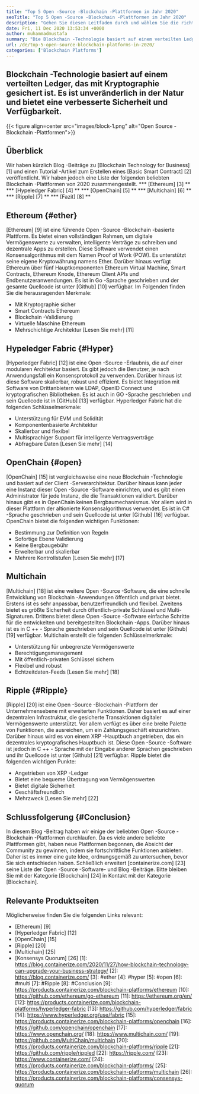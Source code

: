 ```yaml
---
title: "Top 5 Open -Source -Blockchain -Plattformen im Jahr 2020" 
seoTitle: "Top 5 Open -Source -Blockchain -Plattformen im Jahr 2020" 
description: "Gehen Sie diesen Leitfaden durch und wählen Sie die richtige Blockchain -Plattform für Unternehmen. In diesem Artikel haben wir ein kurzes Intro von Top Open -Source -Blockchain -Plattformen gegeben" 
date: Fri, 11 Dec 2020 13:53:34 +0000
author: muhammadmustafa
summary: "Die Blockchain -Technologie basiert auf einem verteilten Ledger, das mit Kryptographie gesichert ist. Es ist unveränderlich in der Natur und bietet eine verbesserte Sicherheit und Verfügbarkeit." 
url: /de/top-5-open-source-blockchain-platforms-in-2020/
categories: ['Blockchain Platforms']
---
```


## Blockchain -Technologie basiert auf einem verteilten Ledger, das mit Kryptographie gesichert ist. Es ist unveränderlich in der Natur und bietet eine verbesserte Sicherheit und Verfügbarkeit.

{{< figure align=center src="images/block-1.png" alt="Open Source -Blockchain -Plattformen">}}


## Überblick
Wir haben kürzlich Blog -Beiträge zu [Blockchain Technology for Business] [1] und einen Tutorial -Artikel zum Erstellen eines [Basic Smart Contract] [2] veröffentlicht. Wir haben jedoch eine Liste der folgenden beliebten Blockchain -Plattformen von 2020 zusammengestellt.
  *** [Ethereum] [3] **
  *** [Hypeledger Fabric] [4] **
  *** [OpenChain] [5] **
  *** [Multichain] [6] **
  *** [Ripple] [7] **
  *** [Fazit] [8] **

## Ethereum {#ether}
[Ethereum] [9] ist eine führende Open -Source -Blockchain -basierte Plattform. Es bietet einen vollständigen Rahmen, um digitale Vermögenswerte zu verwalten, intelligente Verträge zu schreiben und dezentrale Apps zu erstellen. Diese Software verwendet einen Konsensalgorithmus mit dem Namen Proof of Work (POW). Es unterstützt seine eigene Kryptowährung namens Ether. Darüber hinaus verfügt Ethereum über fünf Hauptkomponenten Ethereum Virtual Machine, Smart Contracts, Ethereum Knode, Ethereum Client APIs und Endbenutzeranwendungen. Es ist in Go -Sprache geschrieben und der gesamte Quellcode ist unter [Github] [10] verfügbar.
Im Folgenden finden Sie die herausragenden Merkmale:
  * Mit Kryptographie sicher
  * Smart Contracts Ethereum
  * Blockchain -Validierung
  * Virtuelle Maschine Ethereum
  * Mehrschichtige Architektur
[Lesen Sie mehr] [11]

## Hypeledger Fabric {#Hyper}
[Hyperledger Fabric] [12] ist eine Open -Source -Erlaubnis, die auf einer modularen Architektur basiert. Es gibt jedoch die Benutzer, je nach Anwendungsfall ein Konsensprotokoll zu verwenden. Darüber hinaus ist diese Software skalierbar, robust und effizient. Es bietet Integration mit Software von Drittanbietern wie LDAP, OpenID Connect und kryptografischen Bibliotheken. Es ist auch in GO -Sprache geschrieben und sein Quellcode ist in [GitHub] [13] verfügbar.
Hyperledger Fabric hat die folgenden Schlüsselmerkmale:
  * Unterstützung für EVM und Solidität
  * Komponentenbasierte Architektur
  * Skalierbar und flexibel
  * Multisprachiger Support für intelligente Vertragsverträge
  * Abfragbare Daten
[Lesen Sie mehr] [14]

## OpenChain {#open}
[OpenChain] [15] ist vergleichsweise eine neue Blockchain -Technologie und basiert auf der Client -Serverarchitektur. Darüber hinaus kann jeder eine Instanz dieser Open -Source -Software einrichten, und es gibt einen Administrator für jede Instanz, die die Transaktionen validiert. Darüber hinaus gibt es in OpenChain keinen Bergbaumechanismus. Vor allem wird in dieser Plattform der altionierte Konsensalgorithmus verwendet. Es ist in C# -Sprache geschrieben und sein Quellcode ist unter [Github] [16] verfügbar.
OpenChain bietet die folgenden wichtigen Funktionen:
  * Bestimmung zur Definition von Regeln
  * Sofortige Ebene Validierung
  * Keine Bergbaugebühr
  * Erweiterbar und skalierbar
  * Mehrere Kontrollstufen
[Lesen Sie mehr] [17]

## Multichain
[Multichain] [18] ist eine weitere Open -Source -Software, die eine schnelle Entwicklung von Blockchain -Anwendungen öffentlich und privat bietet. Erstens ist es sehr anpassbar, benutzerfreundlich und flexibel. Zweitens bietet es größte Sicherheit durch öffentlich-private Schlüssel und Multi-Signaturen. Drittens bietet diese Open -Source -Software einfache Schritte für die entwickelten und bereitgestellten Blockchain -Apps. Darüber hinaus ist es in C ++ - Sprache geschrieben und sein Quellcode ist unter [Github] [19] verfügbar.
Multichain erstellt die folgenden Schlüsselmerkmale:
  * Unterstützung für unbegrenzte Vermögenswerte
  * Berechtigungsmanagement
  * Mit öffentlich-privaten Schlüssel sichern
  * Flexibel und robust
  * Echtzeitdaten-Feeds
[Lesen Sie mehr] [18]

## Ripple {#Ripple}
[Ripple] [20] ist eine Open -Source -Blockchain -Plattform der Unternehmensebene mit erweiterten Funktionen. Daher basiert es auf einer dezentralen Infrastruktur, die gesicherte Transaktionen digitaler Vermögenswerte unterstützt. Vor allem verfügt es über eine breite Palette von Funktionen, die ausreichen, um ein Zahlungsgeschäft einzurichten. Darüber hinaus wird es von einem XRP -Hauptbuch angetrieben, das ein dezentrales kryptografisches Hauptbuch ist. Diese Open -Source -Software ist jedoch in C ++ - Sprache mit der Eingabe anderer Sprachen geschrieben und ihr Quellcode ist unter [Github] [21] verfügbar.
Ripple bietet die folgenden wichtigen Punkte:
  * Angetrieben von XRP -Ledger
  * Bietet eine bequeme Übertragung von Vermögenswerten
  * Bietet digitale Sicherheit
  * Geschäftsfreundlich
  * Mehrzweck
[Lesen Sie mehr] [22]

## Schlussfolgerung {#Conclusion}
In diesem Blog -Beitrag haben wir einige der beliebten Open -Source -Blockchain -Plattformen durchlaufen. Da es viele andere beliebte Plattformen gibt, haben neue Plattformen begonnen, die Absicht der Community zu gewinnen, indem sie fortschrittliche Funktionen anbieten. Daher ist es immer eine gute Idee, ordnungsgemäß zu untersuchen, bevor Sie sich entschieden haben.
Schließlich erweitert [containerize.com] [23] seine Liste der Open -Source -Software- und Blog -Beiträge. Bitte bleiben Sie mit der Kategorie [Blockchain] [24] in Kontakt mit der Kategorie [Blockchain].

## Relevante Produktseiten
Möglicherweise finden Sie die folgenden Links relevant:
  * [Ethereum] [9]
  * [Hyperledger Fabric] [12]
  * [OpenChain] [15]
  * [Ripple] [20]
  * [Multichain] [25]
  * [Konsensys Quorum] [26]
[1]: https://blog.containerize.com/2020/11/27/how-blockchain-technology-can-upgrade-your-business-strategy/
[2]: https://blog.containerize.com/
[3]: #ether
[4]: #hyper
[5]: #open
[6]: #multi
[7]: #Ripple
[8]: #Conclusion
[9]: https://products.containerize.com/blockchain-platforms/ethereum
[10]: https://github.com/ethereum/go-ethereum
[11]: https://ethereum.org/en/
[12]: https://products.containerize.com/blockchain-platforms/hyperledger-fabric
[13]: https://github.com/hyperledger/fabric
[14]: https://www.hyperledger.org/use/fabric
[15]: https://products.containerize.com/blockchain-platforms/openchain
[16]: https://github.com/openchain/openchain
[17]: https://www.openchain.org/
[18]: https://www.multichain.com/
[19]: https://github.com/MultiChain/multichain
[20]: https://products.containerize.com/blockchain-platforms/ripple
[21]: https://github.com/ripple/rippled
[22]: https://ripple.com/
[23]: https://www.containerize.com/
[24]: https://products.containerize.com/blockchain-platforms/
[25]: https://products.containerize.com/blockchain-platforms/multichain
[26]: https://products.containerize.com/blockchain-platforms/consensys-quorum
